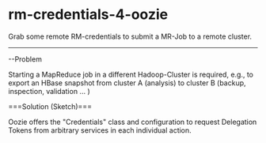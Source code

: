 # rm-credentials-4-oozie
Grab some remote RM-credentials to submit a MR-Job to a remote cluster.

----

--Problem

Starting a MapReduce job in a different Hadoop-Cluster is required, e.g., to export an HBase snapshot from
cluster A (analysis) to cluster B (backup, inspection, validation ... )

===Solution (Sketch)===

Oozie offers the "Credentials" class and configuration to request Delegation Tokens from arbitrary services in each individual action.

